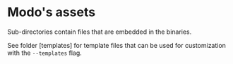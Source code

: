 # Modo's assets

Sub-directories contain files that are embedded in the binaries.

See folder [templates] for template files that can be used for customization with the `--templates` flag.
